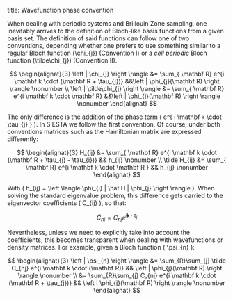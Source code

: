 title: Wavefunction phase convention

When dealing with periodic systems and Brillouin Zone sampling, one inevitably
arrives to the definition of Bloch-like basis functions from a given basis set.
The definition of said functions can follow one of two conventions, depending
whether one prefers to use something similar to a regular Bloch function
\(\chi_{j}\) (Convention I) or a *cell periodic* Bloch function
\(\tilde\chi_{j}\) (Convention II).

$$
\begin{alignat}{3}
  \left | \chi_{j} \right \rangle &= \sum_{ \mathbf R}
    e^{i \mathbf k \cdot (\mathbf R + \tau_{j})} 
    &&\left | \phi_{j}(\mathbf R) \right \rangle \nonumber
\\
  \left | \tilde\chi_{j} \right \rangle &= \sum_{ \mathbf R}
    e^{i \mathbf k \cdot \mathbf R}
    &&\left | \phi_{j}(\mathbf R) \right \rangle \nonumber
\end{alignat}
$$

The only difference is the addition of the phase term \( e^{ i \mathbf k
\cdot \tau_{j} } \). In SIESTA we follow the first convention.
Of course, under both conventions matrices such as the Hamiltonian matrix are
expressed differently:

$$
\begin{alignat}{3}
  H_{ij} &= \sum_{ \mathbf R}
    e^{i \mathbf k \cdot (\mathbf R + \tau_{j} - \tau_{i})} && h_{ij} \nonumber
\\
  \tilde H_{ij} &= \sum_{ \mathbf R} 
    e^{i \mathbf k \cdot \mathbf R } && h_{ij} \nonumber
\end{alignat}
$$

With \( h_{ij} = \left \langle \phi_{i}  | \hat H | \phi_{j} \right \rangle \).
When solving the standard eigenvalue problem, this difference gets carried to
the eigenvector coefficients \( C_{ij} \), so that:

$$
\tilde C_{nj} = C_{nj} e^{i \mathbf k \cdot \tau_{j} }
$$

Nevertheless, unless we need to explicitly take into account the coefficients,
this becomes transparent when dealing with wavefunctions or density matrices.
For example, given a Bloch function \( \psi_{n} \):

$$
\begin{alignat}{3}
  \left | \psi_{n} \right \rangle 
    &= \sum_{R}\sum_{j} \tilde C_{nj} e^{i \mathbf k \cdot (\mathbf R)}
    && \left | \phi_{j}(\mathbf R) \right \rangle \nonumber
\\
    &= \sum_{R}\sum_{j} C_{nj} e^{i \mathbf k \cdot (\mathbf R + \tau_{j})}
    && \left | \phi_{j}(\mathbf R) \right \rangle \nonumber
\end{alignat}
$$